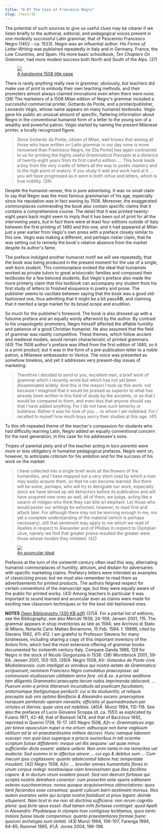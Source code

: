 ```yaml
---
title: "0.07 The Case of Francesco Negro"
slug: /text/35
---
```

The potential of such sources to give us useful clues may be clearer if we listen briefly to the authorial, editorial, and pedagogical voices present in one modestly successful Latin grammar, that of Pescennio Francesco Negro (1452 - ca. 1523). Negro was an influential author. His <em>Forms of Letter-Writing</em> was published repeatedly in Italy and in Germany, France, the Low Countries, and Spain. His more basic schoolbook, <em>Ten Chapters On Grammar</em>, had more modest success both North and South of the Alps. (37)

<figure class="mkdn-figure">
    <a href="images_full/0.00_Introduction/Wing-ZP-535.D175.jpg" class="mkdn-image-link">
    <img class="mkdn-image" src="images_full/0.00_Introduction/Wing-ZP-535.D175.jpg" />
    <figcaption class="mkdn-figcaption">A handsome 1508 title page</figcaption>
    </a>
</figure>

There is rarely anything really new in grammar, obviously, but teachers did make use of print to embody their own teaching methods, and their promoters almost always claimed innovations even when there were none. (38) The marketers of a 1508 Milan edition of Negro's grammar included a successful commercial printer, Gottardo da Ponte, and a printer/publisher, Leonardo Vegio, whose name appears on many humanist textbooks. Vegio gave his public an unusual amount of specific, flattering information about Negro in the conventional humanist form of a letter to the young son of a wealthy and powerful patron. Vegio started by naming the present Milanese printer, a locally recognized figure:
<blockquote>Since Gottardo da Ponte, citizen of Milan, well knows that among all those who have written on Latin grammar in our day none is more renowned than Francesco Negro, he [Da Ponte] has again contracted to us for printing the highly useful <em>Grammatical Precepts</em> at a distance of twenty-eight years from its first careful edition. ... This book leads a boy from the very cradle of letters all the way to poetic mastery and to the high point of oratory. If you study it well and work hard at it ... you will have progressed as it were in both virtue and letters, which is true nobility. (39)</blockquote>
Despite the humanist veneer, this is pure advertising. It was no small claim to say that Negro was the most famous grammarian of his age, especially since his reputation was in fact waning by 1508. Moreover, the exaggerated commonplaces commending the book also contain specific claims that it contains a comprehensive course. The detail that it was printed twenty-eight years back might seem to imply that it has been out of print for all the intervening years, but in fact there were at least four editions outside of Italy between the first printing of 1480 and this one, and it had appeared at Milan just a year earlier from Vegio's own press with a preface closely similar to this one. Vegio was making a different, and perhaps riskier claim, that he was setting out to remedy the book's relative absence from the market despite its author's fame.

The preface indulged another humanist motif we will see repeatedly, that the book was being produced in the present moment for the use of a single, well-born student. This commonplace evoked the ideal that humanists worked as private tutors to great aristocratic families and composed their textbooks for a few beloved students. But Vegio's preface also made the more printerly claim that this textbook can accompany any student from his first study of letters to finished eloquence in poetry and prose. The publisher seems to vacillate between saying that the book was a good old-fashioned one, thus admitting that it might be a bit passÃ©, and claiming that it merited a large market for its broad scope and erudition.

So much for the publisher's foreword. The book is also dressed up with a fulsome preface and an equally wordy afterword by the author. By contrast to his unapologetic promoters, Negro himself affected the affable humility and patience of a good Christian humanist. He also assumed that the field of grammar was nastily competitive. These themes, which follow ancient and medieval models, would remain characteristic of printed grammars. (40) The 1508 author's preface was lifted from the first edition of 1480, so it is a print product; but it was in the form of a pre-publication letter to a noble patron, a Milanese ambassador to Venice. The voice was presented as somehow timeless, and yet it addresses very present-day issues of marketing:
<blockquote>Therefore I decided to send to you, excellent man, a brief work of grammar which I recently wrote but which has not yet been disseminated widely. And this is the reason I took up this work: not because I imagined that it would be praised as superior to what has already been written in this field of study by the ancients, or so that I would be compared to them, and even less that anyone should say that I have added anything. For I do not have such temerity or boldness. Rather it was for love of you ... to whom I am indebted. For I recalled to myself how much boys worry their studies at this age. (41)</blockquote>
To this oft-repeated theme of the teacher's compassion for students who had difficulty learning Latin, Negro added an equally conventional concern for the next generation, in this case for his addressee's sons.

Tropes of parental piety and of the teacher acting <em>in loco parentis</em> were more or less obligatory in humanist pedagogical prefaces. Negro went on, however, to anticipate criticism for his ambition and for the success of his work on the market:
<blockquote>I have collected into a single brief work all the flowers of the humanities, and I have mapped out a very short road by which a man may easily acquire them, so that he can become learned. But there will be some, perhaps, who will try to denigrate our work, especially since we have stirred up old detractors before its publication and will have acquired new ones as well, all of them, we judge, acting like a swarm of midges who think they can bite an elephant. Let those who would pester our writings be exhorted, however, to read first and attack later. For although there may not be learning enough in me, nor yet a complete understanding of the material (which is perhaps necessary), still that sentiment may apply to me which we read of Apelles in respect to Alexander and of Phidias in respect to Olympian Jove, namely we find that greater praise resulted the greater were those whose models they imitated. (42)</blockquote>
<p style="text-align: center;"></p>


<figure class="mkdn-figure">
    <a href="images_full/0.00_Introduction/HFS_017.02.jpg" class="mkdn-image-link">
    <img class="mkdn-image" src="images_full/0.00_Introduction/HFS_017.02.jpg" />
    <figcaption class="mkdn-figcaption">An avuncular ideal</figcaption>
    </a>
</figure>

Prefaces at the turn of the sixteenth century often read this way, alternating humanist commonplaces of humility, altruism, and disdain for adversaries with specific marketing claims. Prefatory letters were intended as examples of classicizing prose; but we must also remember to read them as advertisements for printed products. The authors feigned respect for certain conventions of the manuscript age, but they were equally aware of the public for printed works. (43) Among teachers in particular it was important to sound learned and avuncular even as claims were made for exciting new classroom techniques or for the best old-fashioned ones.

<strong>NOTES</strong>
<a href="http://www.humanismforsale.org/bibliography.pdf" target="new">Open Bibliography (330 KB pdf)</a>
(37)Â  For a partial list of editions, see the Bibliography; see also Mercati 1939, 24-109; Jensen 2001, 115. The grammar appears in shop inventories as late as 1594; see Archivio di Stato di Milano, Notarile Carlo Matteo Bonamone, 15 Feb. 1594. f. 19696, cited by Stevens 1992, 411-412. I am grateful to Professor Stevens for many kindnesses, including sharing a copy of this important inventory of the Antoni firm, which had the most extensive offering of grammar books documented for sixteenth century Italy. Compare Ganda 1988, 129 for Negro in the stock of Nicolò Gorgonzola in 1536.
(38) Worstbrock 2001, 59-64; Jensen 2001, 103-105.
(39)Â  Negro 1508, A1r: <em>Gotardus de Ponte civis Mediolanensis: cum intelligat ex omnibus qui nostra aetate de Grammatica scripserunt; neminem Francisco Nigro cumulatius praecepisse: ad communem studiosorum utilitatem anno fere .viii.&amp;.xx. a prima aeditione tam diligentis Grammatici praecepta iterum nobis imprimenda oblocavit. ... Puerum enim a primis litterarum incunabulis ad poeticam facultatem; oratoriumque fastigiumque perducit: cui si ita studueritis; ut reliquis preceptis sub viro optimo Bonifacio &amp; Alexandro socero: praeceptore nunquam penitendo operam navastis; efficietis ut quemadmodum per virtutes et literras: quae vera est nobilitas.</em>
(40)Â  Munzi 1994, 110-116. See also the prefaces of Lucio Giovanni Scoppa (d. ca. 1551) as explicated by Fuiano 1971, 42-48, that of Bonisoli 1474, and that of Barzizius 1492, reprinted in Querini 1739, 15-17.
(41) Negro 1508, A2r-v: <em>Grammatices ergo per breve opusculum nuper a me ortum: adhucque non bene vagituum oblitum ad te vir praestantissime mittere decrevi. Hunc namque laborem suscepi: non quia laus superque a priscis auctoribus in tali scientia scriptum fuisse diffiderem: meque uel illis aequare: uel quae minus sufficienter dicta essent: addere uellem. Non enim tanta in me temeritas uel audacia: Sed summo in te affectus amore ... cui ego &amp; debitus sum ... Cum mecum ipse cogitassem: quanto adolecentuli labore hac tempestate insudant.</em>
(42) Negro 1508, A2v: <em>... breviter omnes humanitatis flores in unum corpus redegi: mostravique viam brevissimam qua illos facillime capere: &amp; in doctum virum evadere possit. Sed non deerunt fortasse qui scriptis nostris detrahere conentur: cum presertim ante operis editionem veteres suscitaverimus: novos quoque acquisiverimus obtrectatores: quos tanti faciendos esse censemus: quanti culicum barri aestimant morsus. Illos autem exoratos velim qui scripta nostra fastidiunt ut prius legant: deinde vituperent. Nam licet in me non sit doctrina sufficiens: non rerum cognitio plena: qua forte opus esset: illud tamen mihi fortasse continget: quod Apelli in Alexandro: Phydiaeque in olympio Iove contigisse lectitamus, quos tanto maiore fuisse laude comperimus: quanto praestantiores formae fuere: quorum archetypa sunt imitati.</em>
(43) Munzi 1994, 106-107; Farenga 1994, 64-65; Rummel 1995, 41;Â  Jones 2004, 196-198.
